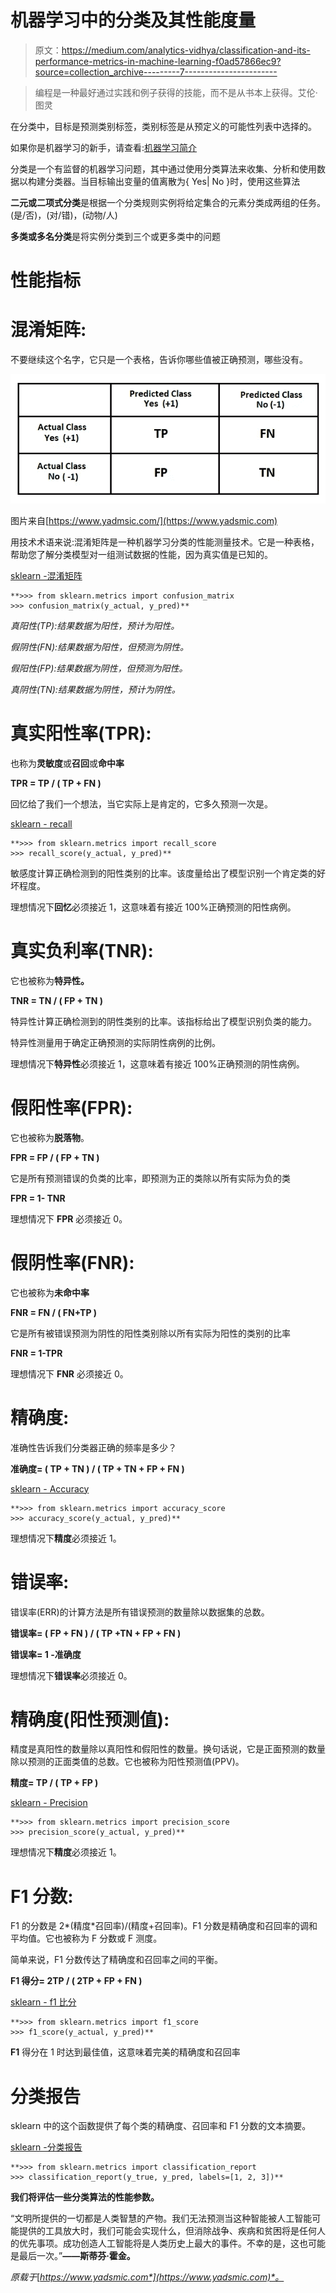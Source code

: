 # 机器学习中的分类及其性能度量

> 原文：<https://medium.com/analytics-vidhya/classification-and-its-performance-metrics-in-machine-learning-f0ad57866ec9?source=collection_archive---------7----------------------->

> 编程是一种最好通过实践和例子获得的技能，而不是从书本上获得。艾伦·图灵

在分类中，目标是预测类别标签，类别标签是从预定义的可能性列表中选择的。

如果你是机器学习的新手，请查看:[机器学习简介](https://www.yadsmic.com/post/introduction-to-machine-learning)

分类是一个有监督的机器学习问题，其中通过使用分类算法来收集、分析和使用数据以构建分类器。当目标输出变量的值离散为{ Yes| No }时，使用这些算法

**二元或二项式分类**是根据一个分类规则实例将给定集合的元素分类成两组的任务。(是/否)，(对/错)，(动物/人)

**多类或多名分类**是将实例分类到三个或更多类中的问题

# 性能指标

# 混淆矩阵:

不要继续这个名字，它只是一个表格，告诉你哪些值被正确预测，哪些没有。

![](img/c0ba50b40b01e1c489b9cd6d29128e85.png)

图片来自[https://www.yadmsic.com/](https://www.yadsmic.com)

用技术术语来说:混淆矩阵是一种机器学习分类的性能测量技术。它是一种表格，帮助您了解分类模型对一组测试数据的性能，因为真实值是已知的。

[sklearn -混淆矩阵](https://scikit-learn.org/stable/modules/generated/sklearn.metrics.confusion_matrix.html)

```
**>>> from sklearn.metrics import confusion_matrix
>>> confusion_matrix(y_actual, y_pred)**
```

*真阳性(TP):结果数据为阳性，预计为阳性。*

*假阴性(FN):结果数据为阳性，但预测为阴性。*

*假阳性(FP):结果数据为阴性，但预测为阳性。*

*真阴性(TN):结果数据为阴性，预计为阴性。*

# 真实阳性率(TPR):

也称为**灵敏度**或**召回**或**命中率**

**TPR = TP / ( TP + FN )**

回忆给了我们一个想法，当它实际上是肯定的，它多久预测一次是。

[sklearn - recall](https://scikit-learn.org/stable/modules/generated/sklearn.metrics.recall_score.html#sklearn.metrics.recall_score)

```
**>>> from sklearn.metrics import recall_score
>>> recall_score(y_actual, y_pred)**
```

敏感度计算正确检测到的阳性类别的比率。该度量给出了模型识别一个肯定类的好坏程度。

理想情况下**回忆**必须接近 1，这意味着有接近 100%正确预测的阳性病例。

# 真实负利率(TNR):

它也被称为**特异性。**

**TNR = TN / ( FP + TN )**

特异性计算正确检测到的阴性类别的比率。该指标给出了模型识别负类的能力。

特异性测量用于确定正确预测的实际阴性病例的比例。

理想情况下**特异性**必须接近 1，这意味着有接近 100%正确预测的阴性病例。

# 假阳性率(FPR):

它也被称为**脱落物**。

**FPR = FP / ( FP + TN )**

它是所有预测错误的负类的比率，即预测为正的类除以所有实际为负的类

**FPR = 1- TNR**

理想情况下 **FPR** 必须接近 0。

# 假阴性率(FNR):

它也被称为**未命中率**

**FNR = FN / ( FN+TP )**

它是所有被错误预测为阴性的阳性类别除以所有实际为阳性的类别的比率

**FNR = 1-TPR**

理想情况下 **FNR** 必须接近 0。

# 精确度:

准确性告诉我们分类器正确的频率是多少？

**准确度= ( TP + TN ) / ( TP + TN + FP + FN )**

[sklearn - Accuracy](https://scikit-learn.org/stable/modules/generated/sklearn.metrics.accuracy_score.html#sklearn.metrics.accuracy_score)

```
**>>> from sklearn.metrics import accuracy_score
>>> accuracy_score(y_actual, y_pred)**
```

理想情况下**精度**必须接近 1。

# 错误率:

错误率(ERR)的计算方法是所有错误预测的数量除以数据集的总数。

**错误率= ( FP + FN ) / ( TP +TN + FP + FN )**

**错误率= 1 -准确度**

理想情况下**错误率**必须接近 0。

# 精确度(阳性预测值):

精度是真阳性的数量除以真阳性和假阳性的数量。换句话说，它是正面预测的数量除以预测的正面类值的总数。它也被称为阳性预测值(PPV)。

**精度= TP / ( TP + FP )**

[sklearn - Precision](https://scikit-learn.org/stable/modules/generated/sklearn.metrics.precision_score.html)

```
**>>> from sklearn.metrics import precision_score
>>> precision_score(y_actual, y_pred)**
```

理想情况下**精度**必须接近 1。

# F1 分数:

F1 的分数是 2*(精度*召回率)/(精度+召回率)。F1 分数是精确度和召回率的调和平均值。它也被称为 F 分数或 F 测度。

简单来说，F1 分数传达了精确度和召回率之间的平衡。

**F1 得分= 2TP / ( 2TP + FP + FN )**

[sklearn - f1 比分](https://scikit-learn.org/stable/modules/generated/sklearn.metrics.f1_score.html#sklearn.metrics.f1_score)

```
**>>> from sklearn.metrics import f1_score
>>> f1_score(y_actual, y_pred)**
```

**F1** 得分在 1 时达到最佳值，这意味着完美的精确度和召回率

# 分类报告

sklearn 中的这个函数提供了每个类的精确度、召回率和 F1 分数的文本摘要。

[sklearn -分类报告](https://scikit-learn.org/stable/modules/generated/sklearn.metrics.classification_report.html)

```
**>>> from sklearn.metrics import classification_report
>>> classification_report(y_true, y_pred, labels=[1, 2, 3])**
```

**我们将评估一些分类算法的性能参数。**

“文明所提供的一切都是人类智慧的产物。我们无法预测当这种智能被人工智能可能提供的工具放大时，我们可能会实现什么，但消除战争、疾病和贫困将是任何人的优先事项。成功创造人工智能将是人类历史上最大的事件。不幸的是，这也可能是最后一次。”**——斯蒂芬·霍金。**

*原载于*[*https://www.yadsmic.com*](https://www.yadsmic.com)*。*